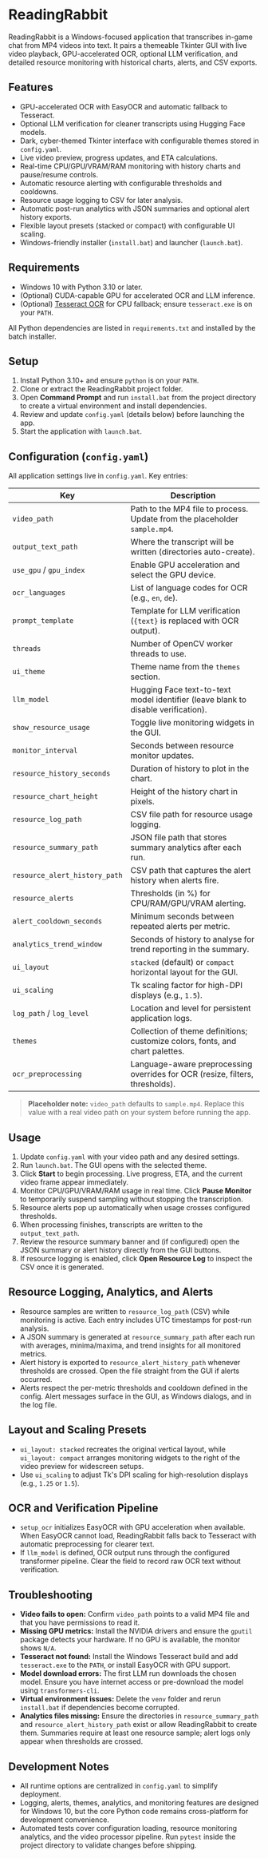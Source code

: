 # ReadingRabbit

ReadingRabbit is a Windows-focused application that transcribes in-game chat
from MP4 videos into text. It pairs a themeable Tkinter GUI with live video
playback, GPU-accelerated OCR, optional LLM verification, and detailed resource
monitoring with historical charts, alerts, and CSV exports.

## Features
- GPU-accelerated OCR with EasyOCR and automatic fallback to Tesseract.
- Optional LLM verification for cleaner transcripts using Hugging Face models.
- Dark, cyber-themed Tkinter interface with configurable themes stored in
  `config.yaml`.
- Live video preview, progress updates, and ETA calculations.
- Real-time CPU/GPU/VRAM/RAM monitoring with history charts and pause/resume
  controls.
- Automatic resource alerting with configurable thresholds and cooldowns.
- Resource usage logging to CSV for later analysis.
- Automatic post-run analytics with JSON summaries and optional alert history
  exports.
- Flexible layout presets (stacked or compact) with configurable UI scaling.
- Windows-friendly installer (`install.bat`) and launcher (`launch.bat`).

## Requirements
- Windows 10 with Python 3.10 or later.
- (Optional) CUDA-capable GPU for accelerated OCR and LLM inference.
- (Optional) [Tesseract OCR](https://github.com/UB-Mannheim/tesseract/wiki) for
  CPU fallback; ensure `tesseract.exe` is on your `PATH`.

All Python dependencies are listed in `requirements.txt` and installed by the
batch installer.

## Setup
1. Install Python 3.10+ and ensure `python` is on your `PATH`.
2. Clone or extract the ReadingRabbit project folder.
3. Open **Command Prompt** and run `install.bat` from the project directory to
   create a virtual environment and install dependencies.
4. Review and update `config.yaml` (details below) before launching the app.
5. Start the application with `launch.bat`.

## Configuration (`config.yaml`)
All application settings live in `config.yaml`. Key entries:

| Key | Description |
| --- | --- |
| `video_path` | Path to the MP4 file to process. Update from the placeholder `sample.mp4`. |
| `output_text_path` | Where the transcript will be written (directories auto-create). |
| `use_gpu` / `gpu_index` | Enable GPU acceleration and select the GPU device. |
| `ocr_languages` | List of language codes for OCR (e.g., `en`, `de`). |
| `prompt_template` | Template for LLM verification (`{text}` is replaced with OCR output). |
| `threads` | Number of OpenCV worker threads to use. |
| `ui_theme` | Theme name from the `themes` section. |
| `llm_model` | Hugging Face text-to-text model identifier (leave blank to disable verification). |
| `show_resource_usage` | Toggle live monitoring widgets in the GUI. |
| `monitor_interval` | Seconds between resource monitor updates. |
| `resource_history_seconds` | Duration of history to plot in the chart. |
| `resource_chart_height` | Height of the history chart in pixels. |
| `resource_log_path` | CSV file path for resource usage logging. |
| `resource_summary_path` | JSON file path that stores summary analytics after each run. |
| `resource_alert_history_path` | CSV path that captures the alert history when alerts fire. |
| `resource_alerts` | Thresholds (in %) for CPU/RAM/GPU/VRAM alerting. |
| `alert_cooldown_seconds` | Minimum seconds between repeated alerts per metric. |
| `analytics_trend_window` | Seconds of history to analyse for trend reporting in the summary. |
| `ui_layout` | `stacked` (default) or `compact` horizontal layout for the GUI. |
| `ui_scaling` | Tk scaling factor for high-DPI displays (e.g., `1.5`). |
| `log_path` / `log_level` | Location and level for persistent application logs. |
| `themes` | Collection of theme definitions; customize colors, fonts, and chart palettes. |
| `ocr_preprocessing` | Language-aware preprocessing overrides for OCR (resize, filters, thresholds). |

> **Placeholder note:** `video_path` defaults to `sample.mp4`. Replace this value
> with a real video path on your system before running the app.

## Usage
1. Update `config.yaml` with your video path and any desired settings.
2. Run `launch.bat`. The GUI opens with the selected theme.
3. Click **Start** to begin processing. Live progress, ETA, and the current video
   frame appear immediately.
4. Monitor CPU/GPU/VRAM/RAM usage in real time. Click **Pause Monitor** to
   temporarily suspend sampling without stopping the transcription.
5. Resource alerts pop up automatically when usage crosses configured thresholds.
6. When processing finishes, transcripts are written to the `output_text_path`.
7. Review the resource summary banner and (if configured) open the JSON summary
   or alert history directly from the GUI buttons.
8. If resource logging is enabled, click **Open Resource Log** to inspect the CSV
   once it is generated.

## Resource Logging, Analytics, and Alerts
- Resource samples are written to `resource_log_path` (CSV) while monitoring is
  active. Each entry includes UTC timestamps for post-run analysis.
- A JSON summary is generated at `resource_summary_path` after each run with
  averages, minima/maxima, and trend insights for all monitored metrics.
- Alert history is exported to `resource_alert_history_path` whenever thresholds
  are crossed. Open the file straight from the GUI if alerts occurred.
- Alerts respect the per-metric thresholds and cooldown defined in the config.
  Alert messages surface in the GUI, as Windows dialogs, and in the log file.

## Layout and Scaling Presets
- `ui_layout: stacked` recreates the original vertical layout, while
  `ui_layout: compact` arranges monitoring widgets to the right of the video
  preview for widescreen setups.
- Use `ui_scaling` to adjust Tk's DPI scaling for high-resolution displays
  (e.g., `1.25` or `1.5`).

## OCR and Verification Pipeline
- `setup_ocr` initializes EasyOCR with GPU acceleration when available. When
  EasyOCR cannot load, ReadingRabbit falls back to Tesseract with automatic
  preprocessing for clearer text.
- If `llm_model` is defined, OCR output runs through the configured transformer
  pipeline. Clear the field to record raw OCR text without verification.

## Troubleshooting
- **Video fails to open:** Confirm `video_path` points to a valid MP4 file and
  that you have permissions to read it.
- **Missing GPU metrics:** Install the NVIDIA drivers and ensure the `gputil`
  package detects your hardware. If no GPU is available, the monitor shows `N/A`.
- **Tesseract not found:** Install the Windows Tesseract build and add
  `tesseract.exe` to the `PATH`, or install EasyOCR with GPU support.
- **Model download errors:** The first LLM run downloads the chosen model. Ensure
  you have internet access or pre-download the model using `transformers-cli`.
- **Virtual environment issues:** Delete the `venv` folder and rerun
  `install.bat` if dependencies become corrupted.
- **Analytics files missing:** Ensure the directories in `resource_summary_path`
  and `resource_alert_history_path` exist or allow ReadingRabbit to create them.
  Summaries require at least one resource sample; alert logs only appear when
  thresholds are crossed.

## Development Notes
- All runtime options are centralized in `config.yaml` to simplify deployment.
- Logging, alerts, themes, analytics, and monitoring features are designed for
  Windows 10, but the core Python code remains cross-platform for development
  convenience.
- Automated tests cover configuration loading, resource monitoring analytics,
  and the video processor pipeline. Run `pytest` inside the project directory to
  validate changes before shipping.

